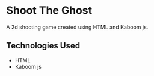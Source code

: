 # Shoot The Ghost
A 2d shooting game created using HTML and Kaboom js. 

## Technologies Used
- HTML
- Kaboom js
